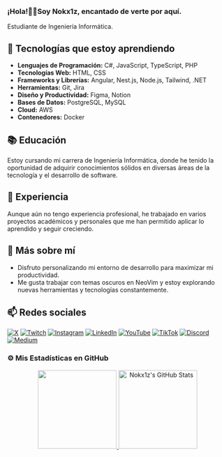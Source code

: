<div>

  <h3>¡Hola!👋🏾Soy Nokx1z, encantado de verte por aquí.</h3>

</div>

Estudiante de Ingeniería Informática.

## 🔧 Tecnologías que estoy aprendiendo
- **Lenguajes de Programación:** C#, JavaScript, TypeScript, PHP
- **Tecnologías Web:** HTML, CSS
- **Frameworks y Librerías:** Angular, Nest.js, Node.js, Tailwind, .NET
- **Herramientas:** Git, Jira
- **Diseño y Productividad:** Figma, Notion
- **Bases de Datos:** PostgreSQL, MySQL
- **Cloud:** AWS
- **Contenedores:** Docker

## 📚 Educación
Estoy cursando mi carrera de Ingeniería Informática, donde he tenido la oportunidad de adquirir conocimientos sólidos en diversas áreas de la tecnología y el desarrollo de software.

## 💼 Experiencia
Aunque aún no tengo experiencia profesional, he trabajado en varios proyectos académicos y personales que me han permitido aplicar lo aprendido y seguir creciendo.

## 🌱 Más sobre mí
- Disfruto personalizando mi entorno de desarrollo para maximizar mi productividad.
- Me gusta trabajar con temas oscuros en NeoVim y estoy explorando nuevas herramientas y tecnologías constantemente.

## 📫 Redes sociales

[![X](https://img.shields.io/badge/X-000000?style=for-the-badge&logo=x&logoColor=white)](https://twitter.com/Nokx1z)
[![Twitch](https://img.shields.io/badge/Twitch-9146FF?style=for-the-badge&logo=twitch&logoColor=white)](https://www.twitch.tv/nokx1z)
[![Instagram](https://img.shields.io/badge/Instagram-E4405F?style=for-the-badge&logo=instagram&logoColor=white)](https://www.instagram.com/nokx1z)
[![LinkedIn](https://img.shields.io/badge/LinkedIn-0077B5?style=for-the-badge&logo=linkedin&logoColor=white)](https://www.linkedin.com/in/enyellduarte)
[![YouTube](https://img.shields.io/badge/YouTube-FF0000?style=for-the-badge&logo=youtube&logoColor=white)](https://www.youtube.com/@Nokx1z)
[![TikTok](https://img.shields.io/badge/TikTok-000000?style=for-the-badge&logo=tiktok&logoColor=white)](https://www.tiktok.com/@nokx1z)
[![Discord](https://img.shields.io/badge/Discord-7289DA?style=for-the-badge&logo=discord&logoColor=white)](https://discord.com/users/739459464872198155)
[![Medium](https://img.shields.io/badge/Medium-12100E?style=for-the-badge&logo=medium&logoColor=white)](https://medium.com/@nokx1z)

### ⚙️ Mis Estadísticas en GitHub

<p align="center">
  <a href="https://github.com/Nokx1z">
    <img height="180em" src="https://github-readme-stats.vercel.app/api?username=Nokx1z&theme=dark&show_icons=true&hide_border=true&count_private=true%22%20alt=%22Nokx1z%27s%20GitHub%20Stats" style="max-height: 200px; border: 1px solid #fff;">
    <img height="180em" src="https://github-readme-stats.vercel.app/api/top-langs/?username=Nokx1z&theme=dark&show_icons=true&hide_border=true&layout=compact" alt="Nokx1z's GitHub Stats" style="max-height: 200px;">
  </a>
</p>
